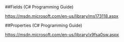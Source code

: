 ##Fields (C# Programming Guide)

https://msdn.microsoft.com/en-us/library/ms173118.aspx

##Properties (C# Programming Guide)

https://msdn.microsoft.com/en-us/library/x9fsa0sw.aspx











